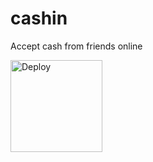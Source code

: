 # cashin
Accept cash from friends online

<a href="https://heroku.com/deploy">
  <img src="https://www.herokucdn.com/deploy/button@2x.png" alt="Deploy" width=147>
</a>
